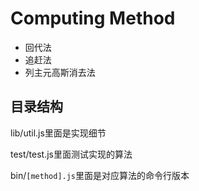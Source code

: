 # Computing Method

* 回代法
* 追赶法
* 列主元高斯消去法

## 目录结构

lib/util.js里面是实现细节

test/test.js里面测试实现的算法

bin/`[method].js`里面是对应算法的命令行版本